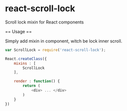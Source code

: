 react-scroll-lock
=================

Scroll lock mixin for React components

== Usage ==

Simply add mixin in component, witch be lock inner scroll.

``` js
var ScrollLock = require('react-scroll-lock');

React.createClass({
	mixins : [
		ScrollLock
	],

	render : function() {
		return (
			<div> ... </div>
		)
	}
})

```
